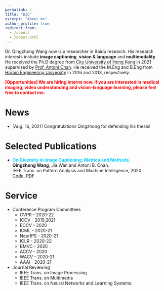 ```yaml
---
permalink: /
title: "Bio"
excerpt: "About me"
author_profile: true
redirect_from: 
  - /about/
  - /about.html
---
```


Dr. Qingzhong Wang now is a researcher in Baidu research. His research interests include **image captioning**, **vision & language** and **multimodality**. He received the Ph.D degree from [City University of Hong Kong](https://www.cs.cityu.edu.hk/) in 2021 supervised by [Prof. Antoni Chan](https://www.cs.cityu.edu.hk/~abchan/). He received the M.Eng and B.Eng from [Harbin Engineering University](http://www.hrbeu.edu.cn/) in 2016 and 2013, respectively.

<span style="color:red">**[Opportunities] We are hiring interns now. If you are interested in medical imaging, video understanding and vision-language learning, please feel free to contact me.**</span>

News
======
* [Aug. 16, 2021] Congratulations Qingzhong for defending his thesis!

Selected Publications
======
* <span style="color:#00ccff"><strong>On Diversity in Image Captioning: Metrics and Methods.</strong></span> \
**Qingzhong Wang**, Jia Wan and Antoni B. Chan. \
IEEE Trans. on Pattern Analysis and Machine Intelligence, 2020. \
[Code](https://github.com/qingzwang/DiverseImageCaptioning), [PDF](http://visal.cs.cityu.edu.hk/static/pubs/journal/pami20-diverse.pdf)

Service
=======
* Conference Program Committees
  * CVPR - 2020-22
  * ICCV - 2019,2021
  * ECCV - 2020
  * ICML - 2020-21
  * NeurIPS - 2020-21
  * ICLR - 2020-22
  * BMVC - 2020
  * ACCV - 2020
  * WACV - 2020-21
  * AAAI - 2020-21
* Journal Reviewing
  * IEEE Trans. on Image Processing
  * IEEE Trans. on Multimedia
  * IEEE Trans. on Neural Networks and Learning Systems


